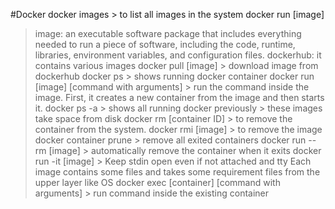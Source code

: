 #Docker
docker images > to list all images in the system
docker run [image]
> image: an executable software package that includes everything needed to run a piece of software, including the code, runtime, libraries, environment variables, and configuration files.
> dockerhub: it contains various images
docker pull [image] > download image from dockerhub
docker ps > shows running docker container
docker run [image] [command with arguments] > run the command inside the image. First, it creates a new container from the image and then starts it.
docker ps -a > shows all running docker previously > these images take space from disk
docker rm [container ID] > to remove the container from the system. 
docker rmi [image] > to remove the image
docker container prune > remove all exited containers 
docker run --rm [image] > automatically remove the container when it exits
docker run -it [image] > Keep stdin open even if not attached and tty
> Each image contains some files and takes some requirement files from the upper layer like OS
docker exec [container] [command with arguments] > run command inside the existing container
